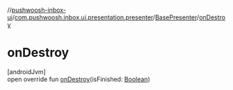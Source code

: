 //[pushwoosh-inbox-ui](../../../index.md)/[com.pushwoosh.inbox.ui.presentation.presenter](../index.md)/[BasePresenter](index.md)/[onDestroy](on-destroy.md)

# onDestroy

[androidJvm]\
open override fun [onDestroy](on-destroy.md)(isFinished: [Boolean](https://kotlinlang.org/api/latest/jvm/stdlib/kotlin-stdlib/kotlin/-boolean/index.html))

